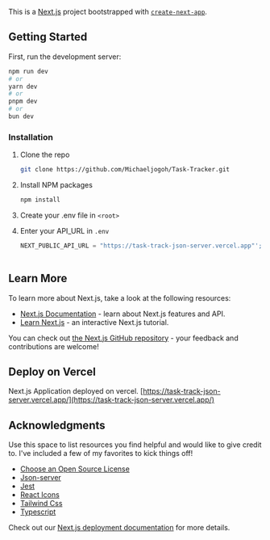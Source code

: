 This is a [Next.js](https://nextjs.org/) project bootstrapped with [`create-next-app`](https://github.com/vercel/next.js/tree/canary/packages/create-next-app).

## Getting Started

First, run the development server:

```bash
npm run dev
# or
yarn dev
# or
pnpm dev
# or
bun dev
```
### Installation

1. Clone the repo
   ```sh
   git clone https://github.com/Michaeljogoh/Task-Tracker.git
   ```
2. Install NPM packages
   ```sh
   npm install
   ```
3. Create your .env file in `<root>`
  
  
4. Enter your  API_URL in `.env`
   ```js
   NEXT_PUBLIC_API_URL = "https://task-track-json-server.vercel.app"';
  

## Learn More

To learn more about Next.js, take a look at the following resources:

- [Next.js Documentation](https://nextjs.org/docs) - learn about Next.js features and API.
- [Learn Next.js](https://nextjs.org/learn) - an interactive Next.js tutorial.

You can check out [the Next.js GitHub repository](https://github.com/vercel/next.js/) - your feedback and contributions are welcome!

## Deploy on Vercel
 
Next.js Application deployed on vercel. [https://task-track-json-server.vercel.app/](https://task-track-json-server.vercel.app/)



<!-- ACKNOWLEDGMENTS -->
## Acknowledgments

Use this space to list resources you find helpful and would like to give credit to. I've included a few of my favorites to kick things off!

* [Choose an Open Source License](https://choosealicense.com)
* [Json-server](https://www.npmjs.com/package/json-server)
* [Jest](https://jestjs.io/)
* [React Icons](https://react-icons.github.io/react-icons/search)
* [Tailwind Css](https://tailwindcss.com/)
* [Typescript](https://www.typescriptlang.org/)



Check out our [Next.js deployment documentation](https://nextjs.org/docs/deployment) for more details.
